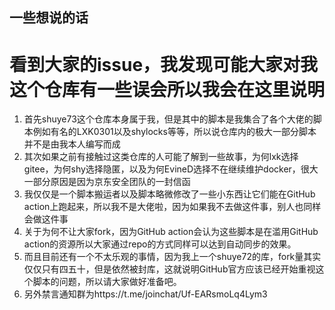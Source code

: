 ## 一些想说的话

# 看到大家的issue，我发现可能大家对我这个仓库有一些误会所以我会在这里说明
 1. 首先shuye73这个仓库本身属于我，但是其中的脚本是我集合了各个大佬的脚本例如有名的LXK0301以及shylocks等等，所以说仓库内的极大一部分脚本并不是由我本人编写而成
 2. 其次如果之前有接触过这类仓库的人可能了解到一些故事，为何lxk选择gitee，为何shy选择隐匿，以及为何EvineD选择不在继续维护docker，很大一部分原因是因为京东安全团队的一封信函
 3. 我仅仅是一个脚本搬运者以及脚本略微修改了一些小东西让它们能在GitHub action上跑起来，所以我不是大佬啦，因为如果我不去做这件事，别人也同样会做这件事
 4. 关于为何不让大家fork，因为GitHub action会认为这些脚本是在滥用GitHub action的资源所以大家通过repo的方式同样可以达到自动同步的效果。
 5. 而且目前还有一个不太乐观的事情，因为我上一个shuye72的库，fork量其实仅仅只有四五十，但是依然被封库，这就说明GitHub官方应该已经开始重视这个脚本的问题，所以请大家做好准备吧。
 6. 另外禁言通知群为https://t.me/joinchat/Uf-EARsmoLq4Lym3